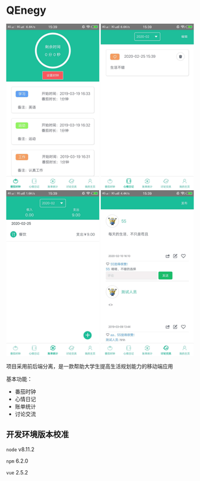 # QEnegy

  <img width="250" src="https://github.com/2585479524/git_pic/blob/master/QEnergy/Tomato.jpg"/>
  <img width="250" src="https://github.com/2585479524/git_pic/blob/master/QEnergy/Diary.jpg"/>
  <img width="250" src="https://github.com/2585479524/git_pic/blob/master/QEnergy/Bill.jpg"/>
  <img width="250" src="https://github.com/2585479524/git_pic/blob/master/QEnergy/Discuss.jpg"/>

项目采用前后端分离，是一款帮助大学生提高生活规划能力的移动端应用

基本功能：
- 番茄时钟
- 心情日记
- 账单统计
- 讨论交流

## 开发环境版本校准

```node``` v8.11.2

```npm``` 6.2.0

```vue``` 2.5.2
